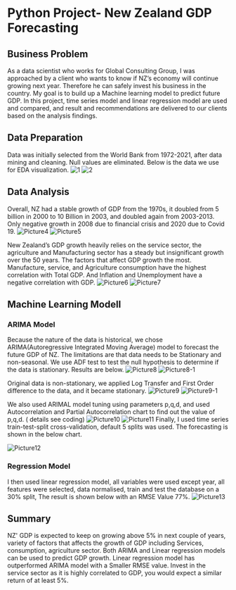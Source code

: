 # Python Project- New Zealand GDP Forecasting
## Business Problem 
As a data scientist who works for Global Consulting Group, I was approached by a client who wants to know if NZ’s economy will continue growing next year. Therefore he can safely invest his business in the country. My goal is to build up a Machine learning model to predict future GDP.  In this project, time series model and linear regression model are used and compared, and result and recommendations are delivered to our clients based on the analysis findings.
## Data Preparation 
Data was initially selected from the World Bank from 1972-2021, after data mining and cleaning. Null values are eliminated. Below is the data we use for EDA visualization.
![1](https://github.com/dandai509/Python-Project/assets/106848444/d1381326-c2db-4b7f-8aa4-01c1eaa5af12)
![2](https://github.com/dandai509/Python-Project/assets/106848444/cd21db8e-4893-4200-9d66-93360ca2611d)
## Data Analysis 
Overall, NZ had a stable growth of GDP from the 1970s, it doubled from 5 billion in 2000 to 10 Billion in 2003, and doubled again from 2003-2013. Only negative growth in 2008 due to financial crisis and 2020 due to Covid 19.
![Picture4](https://github.com/dandai509/Python-Project/assets/106848444/7e61af56-dec1-43af-83f9-39ed542c5ac2)
![Picture5](https://github.com/dandai509/Python-Project/assets/106848444/dd7c9ae4-a749-4deb-ad7c-643750764ebb)

New Zealand’s GDP growth heavily relies on the service sector, the agriculture and Manufacturing sector has a steady but insignificant growth over the 50 years. The factors that affect GDP growth the most. Manufacture, service, and Agriculture consumption have the highest correlation with Total GDP. And Inflation and Unemployment have a negative correlation with GDP.
![Picture6](https://github.com/dandai509/Python-Project/assets/106848444/efacb26b-ff64-44e3-bbc2-f6fe24c22d66)
![Picture7](https://github.com/dandai509/Python-Project/assets/106848444/f5e68af4-df93-49a6-828c-2ee0cd29183d)
## Machine Learning Modell
### ARIMA Model
Because the nature of the data is historical, we chose ARIMA(Autoregressive Integrated Moving Average) model to forecast the future GDP of NZ. The limitations are that data needs to be Stationary and non-seasonal. We use ADF test to test the null hypothesis to determine if the data is stationary. Results are below.
![Picture8](https://github.com/dandai509/Python-Project/assets/106848444/e22e3ec6-df13-41d1-a82e-af960bf3f0d9)
![Picture8-1](https://github.com/dandai509/Python-Project/assets/106848444/e5f0818b-e694-4b0a-9f62-6f676e73cb64)

Original data is non-stationary, we applied Log Transfer and First Order difference to the data, and it became stationary.
![Picture9](https://github.com/dandai509/Python-Project/assets/106848444/5ff451cc-7319-4fe7-81d4-fa3f95ba7d26)
![Picture9-1](https://github.com/dandai509/Python-Project/assets/106848444/f34fea78-db88-44c4-971f-7b81cbdec0ac)

We also used ARIMAL model tuning using parameters p,q,d, and used Autocorrelation and Partial Autocorrelation chart to find out the value of p,q,d. ( details see coding)
![Picture10](https://github.com/dandai509/Python-Project/assets/106848444/a02d7255-9a8b-4c9c-b002-1e04271a2b47)
![Picture11](https://github.com/dandai509/Python-Project/assets/106848444/abb738a0-8f0d-457b-b93f-a9e02762ccfa)
Finally, I used time series train-test-split cross-validation, default 5 splits was used. The forecasting is shown in the below chart. 

![Picture12](https://github.com/dandai509/Python-Project/assets/106848444/4c20e6a8-b358-47c1-a191-4fb18090ea0b)
### Regression Model
I then used linear regression model, all variables were used except year, all features were selected, data normalised, train and test the database on a 30% split, The result is shown below with an RMSE Value 77%.
![Picture13](https://github.com/dandai509/Python-Project/assets/106848444/da718829-cc8b-4b5e-b488-1b54abf0fa8c)
## Summary
NZ' GDP is expected to keep on growing above 5% in next couple of years, variety of factors that affects the growth of GDP including Services, consumption, agriculture sector. Both ARIMA and Linear regression models can be used to predict GDP growth. Linear regression model has outperformed ARIMA model with a Smaller RMSE value. Invest in the service sector as it is highly correlated to GDP, you would expect a similar return of at least 5%.






